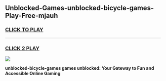 
## Unblocked-Games-unblocked-bicycle-games-Play-Free-mjauh
<h3>
<a href="https://premium76.site?title=unblocked-bicycle-games&ref=17A">CLICK TO PLAY</a></h3>
<hr>

<h3>
<a href="https://premium76.site?title=unblocked-bicycle-games&ref=17A">CLICK 2 PLAY</a>
  
</h3>

<a href="https://premium76.site?title=unblocked-bicycle-games&ref=17A"><img src="https://clearcache.store/games.png"></a>


**unblocked-bicycle-games games unblocked: Your Gateway to Fun and Accessible Online Gaming**
